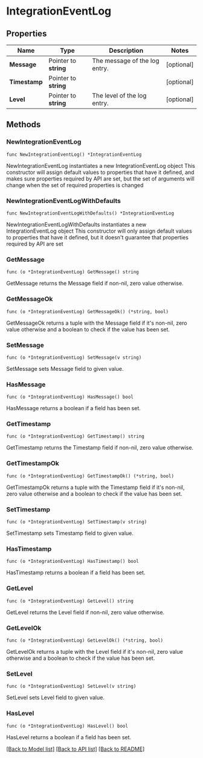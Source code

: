 # IntegrationEventLog

## Properties

Name | Type | Description | Notes
------------ | ------------- | ------------- | -------------
**Message** | Pointer to **string** | The message of the log entry. | [optional] 
**Timestamp** | Pointer to **string** |  | [optional] 
**Level** | Pointer to **string** | The level of the log entry. | [optional] 

## Methods

### NewIntegrationEventLog

`func NewIntegrationEventLog() *IntegrationEventLog`

NewIntegrationEventLog instantiates a new IntegrationEventLog object
This constructor will assign default values to properties that have it defined,
and makes sure properties required by API are set, but the set of arguments
will change when the set of required properties is changed

### NewIntegrationEventLogWithDefaults

`func NewIntegrationEventLogWithDefaults() *IntegrationEventLog`

NewIntegrationEventLogWithDefaults instantiates a new IntegrationEventLog object
This constructor will only assign default values to properties that have it defined,
but it doesn't guarantee that properties required by API are set

### GetMessage

`func (o *IntegrationEventLog) GetMessage() string`

GetMessage returns the Message field if non-nil, zero value otherwise.

### GetMessageOk

`func (o *IntegrationEventLog) GetMessageOk() (*string, bool)`

GetMessageOk returns a tuple with the Message field if it's non-nil, zero value otherwise
and a boolean to check if the value has been set.

### SetMessage

`func (o *IntegrationEventLog) SetMessage(v string)`

SetMessage sets Message field to given value.

### HasMessage

`func (o *IntegrationEventLog) HasMessage() bool`

HasMessage returns a boolean if a field has been set.

### GetTimestamp

`func (o *IntegrationEventLog) GetTimestamp() string`

GetTimestamp returns the Timestamp field if non-nil, zero value otherwise.

### GetTimestampOk

`func (o *IntegrationEventLog) GetTimestampOk() (*string, bool)`

GetTimestampOk returns a tuple with the Timestamp field if it's non-nil, zero value otherwise
and a boolean to check if the value has been set.

### SetTimestamp

`func (o *IntegrationEventLog) SetTimestamp(v string)`

SetTimestamp sets Timestamp field to given value.

### HasTimestamp

`func (o *IntegrationEventLog) HasTimestamp() bool`

HasTimestamp returns a boolean if a field has been set.

### GetLevel

`func (o *IntegrationEventLog) GetLevel() string`

GetLevel returns the Level field if non-nil, zero value otherwise.

### GetLevelOk

`func (o *IntegrationEventLog) GetLevelOk() (*string, bool)`

GetLevelOk returns a tuple with the Level field if it's non-nil, zero value otherwise
and a boolean to check if the value has been set.

### SetLevel

`func (o *IntegrationEventLog) SetLevel(v string)`

SetLevel sets Level field to given value.

### HasLevel

`func (o *IntegrationEventLog) HasLevel() bool`

HasLevel returns a boolean if a field has been set.


[[Back to Model list]](../README.md#documentation-for-models) [[Back to API list]](../README.md#documentation-for-api-endpoints) [[Back to README]](../README.md)


